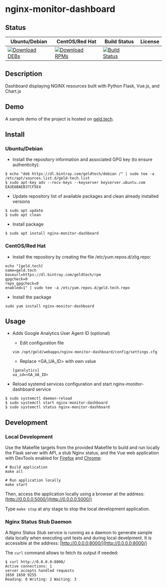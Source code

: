 # nginx-monitor-dashboard

## Status

<table>
    <thead>
      <tr class="table">
        <th>Ubuntu/Debian</th>
        <th>CentOS/Red Hat</th>
        <th>Build Status</th>
        <th>License</th>
      </tr>
    </thead>
    <tbody class="odd">
      <tr>
        <td>
            <a href="https://bintray.com/geldtech/debian/nginx-monitor-dashboard#files">
                <img src="https://api.bintray.com/packages/geldtech/debian/nginx-monitor-dashboard/images/download.svg" alt="Download DEBs">
            </a>
        </td>
        <td>
            <a href="https://bintray.com/geldtech/rpm/nginx-monitor-dashboard#files">
                <img src="https://api.bintray.com/packages/geldtech/rpm/nginx-monitor-dashboard/images/download.svg" alt="Download RPMs">
            </a>
        </td>
        <td>
            <a href="https://travis-ci.org/geld-tech/nginx-monitor-dashboard">
                <img src="https://travis-ci.org/geld-tech/nginx-monitor-dashboard.svg?branch=master" alt="Build Status">
            </a>
        </td>
        <td>
            <a href="https://opensource.org/licenses/Apache-2.0">
                <img src="https://img.shields.io/badge/License-Apache%202.0-blue.svg" alt="">
            </a>
        </td>
      </tr>
    </tbody>
</table>


## Description
Dashboard displaying NGINX resources built with Python Flask, Vue.js, and Chart.js


## Demo

A sample demo of the project is hosted on <a href="http://geld.tech">geld.tech</a>.


## Install

### Ubuntu/Debian

* Install the repository information and associated GPG key (to ensure authenticity):
```
$ echo "deb https://dl.bintray.com/geldtech/debian /" | sudo tee -a /etc/apt/sources.list.d/geld-tech.list
$ sudo apt-key adv --recv-keys --keyserver keyserver.ubuntu.com EA3E6BAEB37CF5E4
```

* Update repository list of available packages and clean already installed versions
```
$ sudo apt update
$ sudo apt clean
```

* Install package
```
$ sudo apt install nginx-monitor-dashboard
```

### CentOS/Red Hat

* Install the repository by creating the file /etc/yum.repos.d/zlig.repo:

```
echo "[geld.tech]
name=geld.tech
baseurl=https://dl.bintray.com/geldtech/rpm
gpgcheck=0
repo_gpgcheck=0
enabled=1" | sudo tee -a /etc/yum.repos.d/geld.tech.repo
```

* Install the package
```
sudo yum install nginx-monitor-dashboard
```


## Usage

* Adds Google Analytics User Agent ID (optional)
  * Edit configuration file
  ```
  vim /opt/geld/webapps/nginx-monitor-dashboard/config/settings.cfg
  ```

  * Replace <GA_UA_ID> with own value
  ```
  [ganalytics]
  ua_id=<GA_UA_ID>
  ```

* Reload systemd services configuration and start nginx-monitor-dashboard service
```
$ sudo systemctl daemon-reload
$ sudo systemctl start nginx-monitor-dashboard
$ sudo systemctl status nginx-monitor-dashboard
```


## Development

### Local Development
Use the Makefile targets from the provided Makefile to build and run locally the Flask server with API, a stub Nginx status, and the Vue web application with DevTools enabled for [Firefox](https://addons.mozilla.org/en-US/firefox/addon/vue-js-devtools/) and [Chrome](https://chrome.google.com/webstore/detail/vuejs-devtools/nhdogjmejiglipccpnnnanhbledajbpd):

```
# Build application
make all

# Run application locally
make start
```
Then, access the application locally using a browser at the address: [http://0.0.0.0:5000/](http://0.0.0.0:5000/)

Type `make stop` at any stage to stop the local development application.


### Nginx Status Stub Daemon

A Nginx Status Stub service is running as a daemon to generate sample data locally when executing unit tests and during local develpment. It is accessible at the address: [http://0.0.0.0:8000/](http://0.0.0.0:8000/)

The `curl` command allows to fetch its output if needed:

```
$ curl http://0.0.0.0:8000/
Active connections: 1
server accepts handled requests
1650 1650 9255
Reading: 0 Writing: 2 Waiting: 3
```
